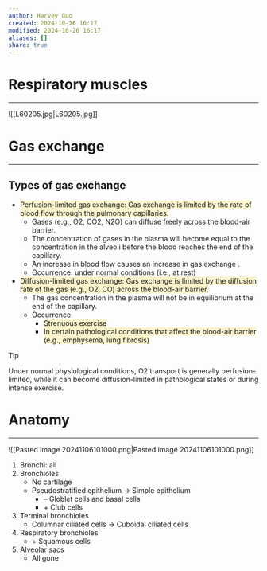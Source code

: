 ```yaml
---
author: Harvey Guo
created: 2024-10-26 16:17
modified: 2024-10-26 16:17
aliases: []
share: true
---
```

# Respiratory muscles
---
![[L60205.jpg|L60205.jpg]]

# Gas exchange
---
## Types of gas exchange 
- <span style="background:rgba(240, 200, 0, 0.2)">Perfusion-limited gas exchange: Gas exchange is limited by the rate of blood flow through the pulmonary capillaries.</span>
	- Gases (e.g., O2, CO2, N2O) can diffuse freely across the blood-air barrier.
	- The concentration of gases in the plasma will become equal to the concentration in the alveoli before the blood reaches the end of the capillary. 
	- An increase in blood flow causes an increase in gas exchange .
	- Occurrence: under normal conditions (i.e., at rest)
- <span style="background:rgba(240, 200, 0, 0.2)">Diffusion-limited gas exchange: Gas exchange is limited by the diffusion rate of the gas (e.g., O2, CO) across the blood-air barrier.</span> 
	- The gas concentration in the plasma will not be in equilibrium at the end of the capillary.
	- Occurrence
		- <span style="background:rgba(240, 200, 0, 0.2)">Strenuous exercise</span>
		- <span style="background:rgba(240, 200, 0, 0.2)">In certain pathological conditions that affect the blood-air barrier (e.g., emphysema, lung fibrosis)</span>

>[!tip] 
>Under normal physiological conditions, O2 transport is generally perfusion-limited, while it can become diffusion-limited in pathological states or during intense exercise.

# Anatomy
---
![[Pasted image 20241106101000.png|Pasted image 20241106101000.png]]
1. Bronchi: all
2. Bronchioles
	- No cartilage
	- Pseudostratified epithelium → Simple epithelium
		- &ndash; Globlet cells and basal cells
		- &#43; Club cells
3. Terminal bronchioles
	- Columnar ciliated cells → Cuboidal ciliated cells
4. Respiratory bronchioles
	- &#43; Squamous cells
5. Alveolar sacs
	- All gone

